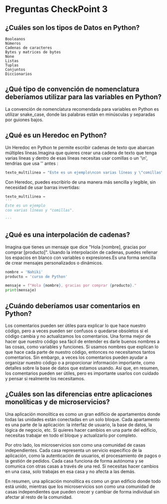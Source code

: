 # Preguntas CheckPoint 3

## ¿Cuáles son los tipos de Datos en Python?

    Booleanos
    Números
    Cadenas de caracteres
    Bytes y matrices de bytes
    None
    Listas
    Tuplas
    Conjuntos
    Diccionarios

## ¿Qué tipo de convención de nomenclatura deberíamos utilizar para las variables en Python?
La convención de nomenclatura recomendada para variables en Python es utilizar snake_case, donde las palabras están en minúsculas y separadas por guiones bajos.

## ¿Qué es un Heredoc en Python?
Un Heredoc en Python te permite escribir cadenas de texto que abarcan múltiples líneas.Imagina que quieres crear una cadena de texto que tenga varias líneas y dentro de esas líneas necesitas usar comillas o un '\n', tendrias que usa '\' antes :

```python
texto_multilinea = "Este es un ejemplo\ncon varias líneas y \"comillas\"."

```
Con Heredoc, puedes escribirlo de una manera más sencilla y legible, sin necesidad de usar barras invertidas:


```python
texto_multilinea = 
'''
Este es un ejemplo
con varias líneas y "comillas".

'''
```

## ¿Qué es una interpolación de cadenas?
Imagina que tienes un mensaje que dice "Hola [nombre], gracias por comprar [producto]". Usando la interpolación de cadenas, puedes rellenar los espacios en blanco con variables o expresiones.Es una forma sencilla de crear mensajes personalizados o dinámicos.

```python
nombre = 'Nahiki'
producto = 'curso de Python'

mensaje = f"Hola {nombre}, gracias por comprar {producto}."
print(mensaje) 

```

## ¿Cuándo deberíamos usar comentarios en Python?

Los comentarios pueden ser útiles para explicar lo que hace nuestro código, pero a veces pueden ser confusos o quedarse obsoletos si el código cambia y no actualizamos los comentarios. Una forma mejor de hacer que nuestro código sea fácil de entender es darle buenos nombres a las cosas, como variables y funciones. Si usamos nombres que explican lo que hace cada parte de nuestro código, entonces no necesitamos tantos comentarios. Sin embargo, a veces los comentarios pueden ayudar a organizar nuestro código o a proporcionar información importante, como detalles sobre la base de datos que estamos usando. Así que, en resumen, los comentarios pueden ser útiles, pero es importante usarlos con cuidado y pensar si realmente los necesitamos.

## ¿Cuáles son las diferencias entre aplicaciones monolíticas y de microservicios?

Una aplicación monolítica es como un gran edificio de apartamentos donde todas las unidades están conectadas en un solo bloque. Cada apartamento es una parte de la aplicación: la interfaz de usuario, la base de datos, la lógica de negocio, etc. Si quieres hacer cambios en una parte del edificio, necesitas trabajar en todo el bloque y actualizarlo por completo.

Por otro lado, los microservicios son como una comunidad de casas independientes. Cada casa representa un servicio específico de la aplicación, como la autenticación de usuarios, el procesamiento de pagos o la gestión de pedidos. Cada casa funciona de forma autónoma y se comunica con otras casas a través de una red. Si necesitas hacer cambios en una casa, solo trabajas en esa casa y no afecta a las demás.

En resumen, una aplicación monolítica es como un gran edificio donde todo está unido, mientras que los microservicios son como una comunidad de casas independientes que pueden crecer y cambiar de forma individual sin afectar al resto de la comunidad.

